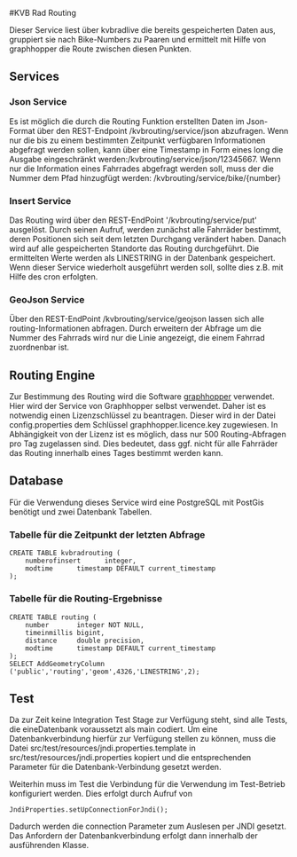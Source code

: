 #KVB Rad Routing

Dieser Service liest über kvbradlive die bereits gespeicherten Daten aus, gruppiert sie nach Bike-Numbers zu Paaren und ermittelt mit Hilfe von graphhopper die Route zwischen diesen Punkten.

## Services

### Json Service

Es ist möglich die durch die Routing Funktion erstellten Daten im Json-Format über den REST-Endpoint /kvbrouting/service/json abzufragen. Wenn nur die bis zu einem bestimmten Zeitpunkt verfügbaren Informationen abgefragt werden sollen, kann über eine Timestamp in Form eines long die Ausgabe eingeschränkt werden:/kvbrouting/service/json/12345667. Wenn nur die Information eines Fahrrades abgefragt werden soll, muss der die Nummer dem Pfad hinzugfügt werden: /kvbrouting/service/bike/{number}

### Insert Service

Das Routing wird über den REST-EndPoint '/kvbrouting/service/put' ausgelöst. Durch seinen Aufruf, werden zunächst alle Fahrräder bestimmt, deren Positionen sich seit dem letzten Durchgang verändert haben. Danach wird auf alle gespeicherten Standorte das Routing durchgeführt. Die ermittelten Werte werden als LINESTRING in der Datenbank gespeichert. Wenn dieser Service wiederholt ausgeführt werden soll, sollte dies z.B. mit Hilfe des cron erfolgten.

### GeoJson Service

Über den REST-EndPoint /kvbrouting/service/geojson lassen sich alle routing-Informationen abfragen. Durch erweitern der Abfrage um die Nummer des Fahrrads wird nur die Linie angezeigt, die einem Fahrrad zuordnenbar ist.

## Routing Engine

Zur Bestimmung des Routing wird die Software [graphhopper](https://graphhopper.com/) verwendet. Hier wird der Service von Graphhopper selbst verwendet. Daher ist es notwendig einen Lizenzschlüssel zu beantragen. Dieser wird in der Datei config.properties dem Schlüssel graphhopper.licence.key zugewiesen. In Abhängigkeit von der Lizenz ist es möglich, dass nur 500 Routing-Abfragen pro Tag zugelassen sind. Dies bedeutet, dass ggf. nicht für alle Fahrräder das Routing innerhalb eines Tages bestimmt werden kann.

## Database

Für die Verwendung dieses Service wird eine PostgreSQL mit PostGis benötigt und zwei Datenbank Tabellen. 

### Tabelle für die Zeitpunkt der letzten Abfrage

	CREATE TABLE kvbradrouting (
	    numberofinsert      integer,
	    modtime      timestamp DEFAULT current_timestamp
	);

### Tabelle für die Routing-Ergebnisse

	CREATE TABLE routing (
    	number       integer NOT NULL,
    	timeinmillis bigint,
    	distance     double precision,
    	modtime      timestamp DEFAULT current_timestamp
	);
	SELECT AddGeometryColumn ('public','routing','geom',4326,'LINESTRING',2);
	
## Test

Da zur Zeit keine Integration Test Stage zur Verfügung steht, sind alle Tests, die eineDatenbank voraussetzt als main codiert. Um eine Datenbankverbindung hierfür zur Verfügung stellen zu können, muss die Datei src/test/resources/jndi.properties.template in src/test/resources/jndi.properties kopiert und die entsprechenden Parameter für die Datenbank-Verbindung gesetzt werden.

Weiterhin muss im Test die Verbindung für die Verwendung im Test-Betrieb konfiguriert werden. Dies erfolgt durch Aufruf von 		

	JndiProperties.setUpConnectionForJndi();

Dadurch werden die connection Parameter zum Auslesen per JNDI gesetzt. Das Anfordern der Datenbankverbindung erfolgt dann innerhalb der ausführenden Klasse.